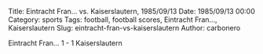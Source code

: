 Title: Eintracht Fran… vs. Kaiserslautern, 1985/09/13
Date: 1985/09/13 00:00
Category: sports
Tags: football, football scores, Eintracht Fran…, Kaiserslautern
Slug: eintracht-fran-vs-kaiserslautern
Author: carbonero


Eintracht Fran… 1 - 1 Kaiserslautern
